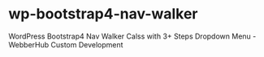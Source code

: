 # wp-bootstrap4-nav-walker
WordPress Bootstrap4 Nav Walker Calss with 3+ Steps Dropdown Menu - WebberHub Custom Development
